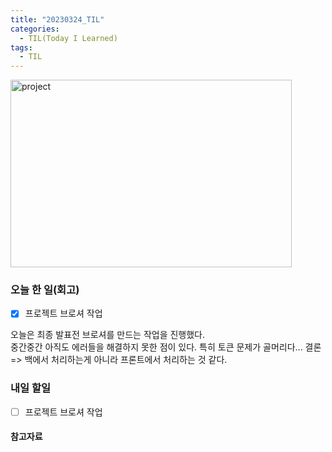 ```yaml
---
title: "20230324_TIL"
categories:
  - TIL(Today I Learned)
tags:
  - TIL
---
```


<img src="/assets/images/20230328/스크린샷 2023-03-29 210219.png" width="450px" height="300px" title="project" alt="project">


### 오늘 한 일(회고)
- [x] 프로젝트 브로셔 작업 

오늘은 최종 발표전 브로셔를 만드는 작업을 진행했다. 
<br> 중간중간 아직도 에러들을 해결하지 못한 점이 있다. 
특히 토큰 문제가 골머리다... 결론 => 백에서 처리하는게 아니라 프론트에서 처리하는 것 같다. 



### 내일 할일
- [ ] 프로젝트 브로셔 작업 

#### 참고자료


